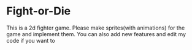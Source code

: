 # Fight-or-Die
This is a 2d fighter game. 
Please make sprites(with animations) for the game and implement them.
You can also add new features and edit my code if you want to
